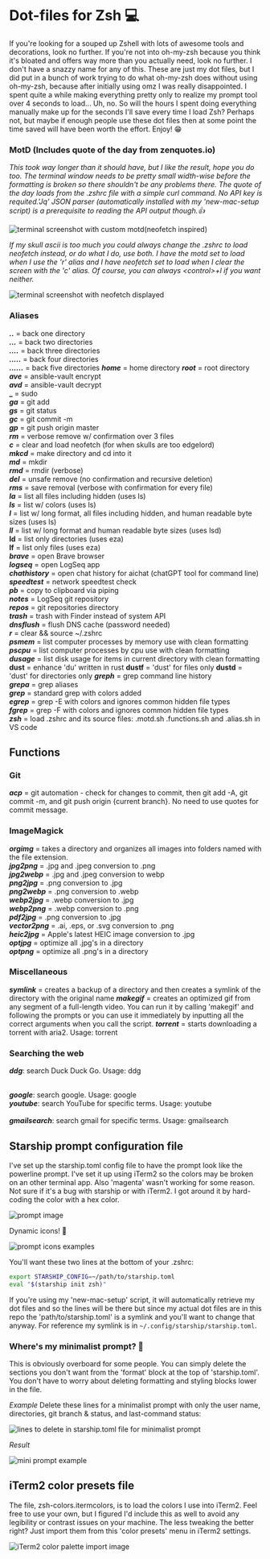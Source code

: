 # Dot-files for Zsh 💻

If you're looking for a souped up Zshell with lots of awesome tools and decorations, look no further. If you're not into oh-my-zsh because you think it's bloated and offers way more than you actually need, look no further. I don't have a snazzy name for any of this. These are just my dot files, but I did put in a bunch of work trying to do what oh-my-zsh does without using oh-my-zsh, because after initially using omz I was really disappointed. I spent quite a while making everything pretty only to realize my prompt tool over 4 seconds to load... Uh, no. So will the hours I spent doing everything manually make up for the seconds I'll save every time I load Zsh? Perhaps not, but maybe if enough people use these dot files then at some point the time saved will have been worth the effort. Enjoy! 😁

### MotD (Includes quote of the day from zenquotes.io)

_This took way longer than it should have, but I like the result, hope you do too. The terminal window needs to be pretty small width-wise before the formatting is broken so there shouldn't be any problems there. The quote of the day loads from the .zshrc file with a simple curl command. No API key is requited.'Jq' JSON parser (automatically installed with my 'new-mac-setup script) is a prerequisite to reading the API output though.👍_

![terminal screenshot with custom motd(neofetch inspired)](/assets/motd-screen.png)

_If my skull ascii is too much you could always change the .zshrc to load neofetch instead, or do what I do, use both. I have the motd set to load when I use the 'r' alias and I have neofetch set to load when I clear the screen with the 'c' alias. Of course, you can always &lt;control&gt;+l if you want neither._

![terminal screenshot with neofetch displayed](/assets/neofetch.png)

### Aliases

**_.._** = back one directory  
**_..._** = back two directories  
**_...._** = back three directories  
**_....._** = back four directories  
**_......_** = back five directories
**_home_** = home directory
**_root_** = root directory
**_ave_** = ansible-vault encrypt  
**_avd_** = ansible-vault decrypt  
**\_** = sudo  
**_ga_** = git add  
**_gs_** = git status  
**_gc_** = git commit -m  
**_gp_** = git push origin master  
**_rm_** = verbose remove w/ confirmation over 3 files  
**_c_** = clear and load neofetch (for when skulls are too edgelord)  
**_mkcd_** = make directory and cd into it  
**_md_** = mkdir  
**_rmd_** = rmdir (verbose)  
**_del_** = unsafe remove (no confirmation and recursive deletion)  
**_rms_** = save removal (verbose with confirmation for every file)  
**_la_** = list all files including hidden (uses ls)  
**_ls_** = list w/ colors (uses ls)  
**_l_** = list w/ long format, all files including hidden, and human readable byte sizes (uses ls)  
**_ll_** = list w/ long format and human readable byte sizes (uses lsd)  
**ld** = list only directories (uses eza)  
**lf** = list only files (uses eza)  
**_brave_** = open Brave browser  
**_logseq_** = open LogSeq app  
**_chathistory_** = open chat history for aichat (chatGPT tool for command line)  
**_speedtest_** = network speedtest check  
**_pb_** = copy to clipboard via piping  
**_notes_** = LogSeq git repository  
**_repos_** = git repositories directory  
**_trash_** = trash with Finder instead of system API  
**_dnsflush_** = flush DNS cache (password needed)  
**_r_** = clear && source ~/.zshrc  
**_psmem_** = list computer processes by memory use with clean formatting  
**_pscpu_** = list computer processes by cpu use with clean formatting  
**_dusage_** = list disk usage for items in current directory with clean formatting  
**dust** = enhance 'du' written in rust
**dustf** = 'dust' for files only
**dustd** = 'dust' for directories only
**_greph_** = grep command line history  
**_grepa_** = grep aliases  
**_grep_** = standard grep with colors added  
**_egrep_** = grep -E with colors and ignores common hidden file types  
**_fgrep_** = grep -F with colors and ignores common hidden file types  
**_zsh_** = load .zshrc and its source files: .motd.sh .functions.sh and .alias.sh in VS code

## Functions

### Git

**_acp_** = git automation - check for changes to commit, then git add -A, git commit -m, and git push origin {current branch}. No need to use quotes for commit message.

### ImageMagick

**_orgimg_** = takes a directory and organizes all images into folders named with the file extension.  
**_jpg2png_** = .jpg and .jpeg conversion to .png  
**_jpg2webp_** = .jpg and .jpeg conversion to webp  
**_png2jpg_** = .png conversion to .jpg  
**_png2webp_** = .png conversion to .webp  
**_webp2jpg_** = .webp conversion to .jpg  
**_webp2png_** = .webp conversion to .png  
**_pdf2jpg_** = .png conversion to .jpg  
**_vector2png_** = .ai, .eps, or .svg conversion to .png  
**_heic2jpg_** = Apple's latest HEIC image conversion to .jpg  
**_optjpg_** = optimize all .jpg's in a directory  
**_optpng_** = optimize all .png's in a directory

### Miscellaneous

**_symlink_** = creates a backup of a directory and then creates a symlink of the directory with the original name
**_makegif_** = creates an optimized gif from any segment of a full-length video. You can run it by calling 'makegif' and following the prompts or you can use it immediately by inputting all the correct arguments when you call the script.
**_torrent_** = starts downloading a torrent with aria2. Usage: torrent <label> <info hash>

### Searching the web

**_ddg_**: search Duck Duck Go. Usage: ddg <search terms in quotes>  
**_google_**: search google. Usage: google <rsearch terms in quotes>  
**_youtube_**: search YouTube for specific terms. Usage: youtube <search terms in quotes>  
**_gmailsearch_**: search gmail for specific terms. Usage: gmailsearch <search terms in quotes>  

## Starship prompt configuration file

I've set up the starship.toml config file to have the prompt look like the powerline prompt. I've set it up using iTerm2 so the colors may be broken on an other terminal app. Also 'magenta' wasn't working for some reason. Not sure if it's a bug with starship or with iTerm2. I got around it by hard-coding the color with a hex color.

![prompt image](/assets/prompt.png)

Dynamic icons! 🥹

![prompt icons examples](/assets/prompt-icons.png)

You'll want these two lines at the bottom of your .zshrc:

```zsh
export STARSHIP_CONFIG=~/path/to/starship.toml
eval "$(starship init zsh)"
```

If you're using my 'new-mac-setup' script, it will automatically retrieve my dot files and so the lines will be there but since my actual dot files are in this repo the 'path/to/starship.toml' is a symlink and you'll want to change that anyway. For reference my symlink is in `~/.config/starship/starship.toml`.

### Where's my minimalist prompt? 🧐

This is obviously overboard for some people. You can simply delete the sections you don't want from the 'format' block at the top of 'starship.toml'. You don't have to worry about deleting formatting and styling blocks lower in the file.

_Example_ Delete these lines for a minimalist prompt with only the user name, directories, git branch & status, and last-command status:

![lines to delete in starship.toml file for minimalist prompt](/assets/minimal.png)

_Result_

![mini prompt example](/assets/mini-prompt.png)

## iTerm2 color presets file

The file, zsh-colors.itermcolors, is to load the colors I use into iTerm2. Feel free to use your own, but I figured I'd include this as well to avoid any legibility or contrast issues on your machine. The less tweaking the better right? Just import them from this 'color presets' menu in iTerm2 settings.

![iTerm2 color palette import image](/assets/iterm-colors.png)
